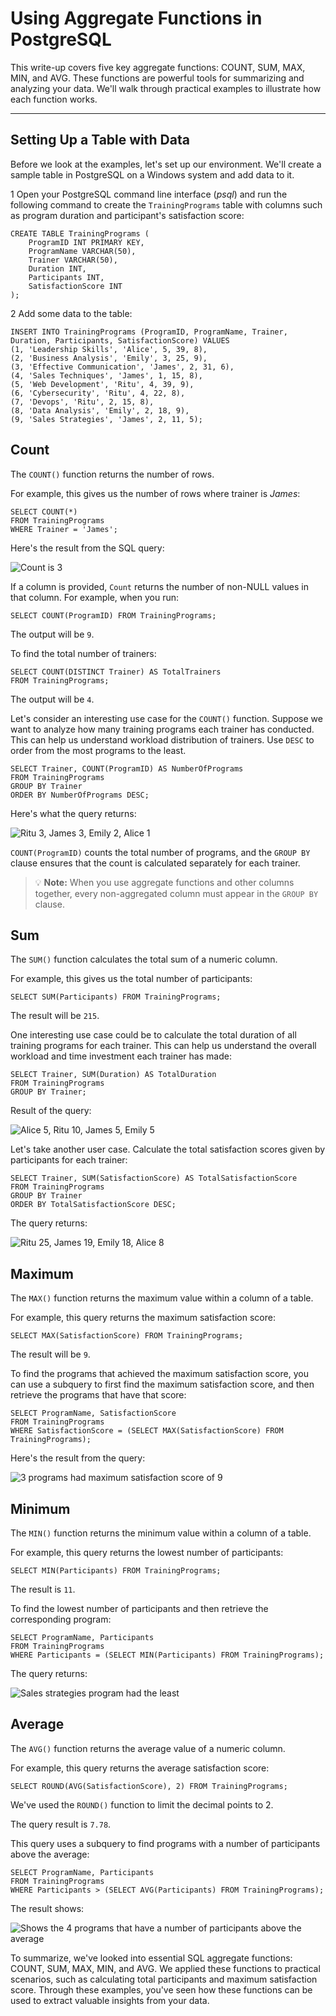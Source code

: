 # Using Aggregate Functions in PostgreSQL
This write-up covers five key aggregate functions: COUNT, SUM, MAX, MIN, and AVG. These functions are powerful tools for summarizing and analyzing your data. We'll walk through practical examples to illustrate how each function works.

---

## Setting Up a Table with Data
Before we look at the examples, let's set up our environment. We'll create a sample table in PostgreSQL on a Windows system and add data to it. 

<span class="step-number">1</span> Open your PostgreSQL command line interface (*psql*) and run the following command to create the `TrainingPrograms` table with columns such as program duration and participant's satisfaction score:

```pgsql
CREATE TABLE TrainingPrograms (
    ProgramID INT PRIMARY KEY,
    ProgramName VARCHAR(50),
    Trainer VARCHAR(50),
    Duration INT,
    Participants INT,
    SatisfactionScore INT
);
```

<span class="step-number">2</span> Add some data to the table:

```pgsql
INSERT INTO TrainingPrograms (ProgramID, ProgramName, Trainer, Duration, Participants, SatisfactionScore) VALUES
(1, 'Leadership Skills', 'Alice', 5, 39, 8),
(2, 'Business Analysis', 'Emily', 3, 25, 9),
(3, 'Effective Communication', 'James', 2, 31, 6),
(4, 'Sales Techniques', 'James', 1, 15, 8),
(5, 'Web Development', 'Ritu', 4, 39, 9),
(6, 'Cybersecurity', 'Ritu', 4, 22, 8),
(7, 'Devops', 'Ritu', 2, 15, 8),
(8, 'Data Analysis', 'Emily', 2, 18, 9),
(9, 'Sales Strategies', 'James', 2, 11, 5);
```

## Count
The `COUNT()` function returns the number of rows.

For example, this gives us the number of rows where trainer is *James*:

```pgsql
SELECT COUNT(*) 
FROM TrainingPrograms 
WHERE Trainer = 'James';
```

Here's the result from the SQL query:

![Count is 3](sqlfun1.png)

If a column is provided, `Count` returns the number of non-NULL values in that column. For example, when you run:

```pgsql
SELECT COUNT(ProgramID) FROM TrainingPrograms;
```

The output will be `9`.

To find the total number of trainers:

```pgsql
SELECT COUNT(DISTINCT Trainer) AS TotalTrainers
FROM TrainingPrograms;
```

The output will be `4`.

Let's consider an interesting use case for the `COUNT()` function. Suppose we want to analyze how many training programs each trainer has conducted. This can help us understand workload distribution of trainers. Use `DESC` to order from the most programs to the least.

```pgsql
SELECT Trainer, COUNT(ProgramID) AS NumberOfPrograms
FROM TrainingPrograms
GROUP BY Trainer
ORDER BY NumberOfPrograms DESC;
```

Here's what the query returns:

![Ritu 3, James 3, Emily 2, Alice 1](sqlfun2.png)

`COUNT(ProgramID)` counts the total number of programs, and the `GROUP BY` clause ensures that the count is calculated separately for each trainer.

> 💡 **Note:** When you use aggregate functions and other columns together, every non-aggregated column must appear in the <code>GROUP BY</code> clause.

## Sum
The `SUM()` function calculates the total sum of a numeric column.

For example, this gives us the total number of participants:

```pgsql
SELECT SUM(Participants) FROM TrainingPrograms;
```

The result will be `215`.

One interesting use case could be to calculate the total duration of all training programs for each trainer. This can help us understand the overall workload and time investment each trainer has made:

```pgsql
SELECT Trainer, SUM(Duration) AS TotalDuration
FROM TrainingPrograms
GROUP BY Trainer;
```

Result of the query:

![Alice 5, Ritu 10, James 5, Emily 5](sqlfun3.png)

Let's take another user case. Calculate the total satisfaction scores given by participants for each trainer:

```pgsql
SELECT Trainer, SUM(SatisfactionScore) AS TotalSatisfactionScore
FROM TrainingPrograms
GROUP BY Trainer
ORDER BY TotalSatisfactionScore DESC;
```

The query returns:

![Ritu 25, James 19, Emily 18, Alice 8](sqlfun4.png)

## Maximum
The `MAX()` function returns the maximum value within a column of a table.

For example, this query returns the maximum satisfaction score:

```pgsql
SELECT MAX(SatisfactionScore) FROM TrainingPrograms;
```

The result will be `9`.

To find the programs that achieved the maximum satisfaction score, you can use a subquery to first find the maximum satisfaction score, and then retrieve the programs that have that score:

```pgsql
SELECT ProgramName, SatisfactionScore
FROM TrainingPrograms
WHERE SatisfactionScore = (SELECT MAX(SatisfactionScore) FROM TrainingPrograms);
```

Here's the result from the query:

![3 programs had maximum satisfaction score of 9](sqlfun5.png)

## Minimum

The `MIN()` function returns the minimum value within a column of a table.

For example, this query returns the lowest number of participants:

```pgsql
SELECT MIN(Participants) FROM TrainingPrograms;
```

The result is `11`.

To find the lowest number of participants and then retrieve the corresponding program:

```pgsql
SELECT ProgramName, Participants
FROM TrainingPrograms
WHERE Participants = (SELECT MIN(Participants) FROM TrainingPrograms);
```

The query returns:

![Sales strategies program had the least](sqlfun6.png)

## Average

The `AVG()` function returns the average value of a numeric column.

For example, this query returns the average satisfaction score:

```pgsql
SELECT ROUND(AVG(SatisfactionScore), 2) FROM TrainingPrograms;
```

We've used the `ROUND()` function to limit the decimal points to 2.

The query result is `7.78`.

This query uses a subquery to find programs with a number of participants above the average:

```pgsql
SELECT ProgramName, Participants
FROM TrainingPrograms
WHERE Participants > (SELECT AVG(Participants) FROM TrainingPrograms);
```

The result shows:

![Shows the 4 programs that have a number of participants above the average](sqlfun7.png)

To summarize, we've looked into essential SQL aggregate functions: COUNT, SUM, MAX, MIN, and AVG. We applied these functions to practical scenarios, such as calculating total participants and maximum satisfaction score. Through these examples, you've seen how these functions can be used to extract valuable insights from your data.